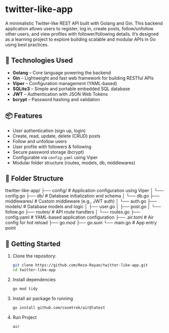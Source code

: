 # twitter-like-app
A minimalistic Twitter-like REST API built with Golang and Gin. This backend application allows users to register, log in, create posts, follow/unfollow other users, and view profiles with follower/following details. It’s designed as a learning project to explore building scalable and modular APIs in Go using best practices.

## 🔧 Technologies Used
- **Golang** – Core language powering the backend
- **Gin** – Lightweight and fast web framework for building RESTful APIs
- **Viper** – Configuration management (YAML-based)
- **SQLite3** – Simple and portable embedded SQL database
- **JWT** – Authentication with JSON Web Tokens
- **bcrypt** – Password hashing and validation

## 📦 Features

- User authentication (sign up, login)
- Create, read, update, delete (CRUD) posts
- Follow and unfollow users
- User profile with followers & following
- Secure password storage (bcrypt)
- Configurable via `config.yaml` using Viper
- Modular folder structure (routes, models, db, middlewares)

## 📁 Folder Structure
ttwitter-like-app/
├── config/             # Application configuration using Viper
│   └── config.go
├── db/                 # Database initialization and schema
│   └── db.go
├── middlewares/        # Custom middleware (e.g., JWT auth)
│   └── auth.go
├── models/             # Database models and logic
│   ├── user.go
│   ├── post.go
│   └── follow.go
├── routes/             # API route handlers
│   └── routes.go
├── config.yaml         # YAML-based application configuration
├── .air.toml           # Air config for hot reload
├── go.mod
├── go.sum
└── main.go             # App entry point


## 🚀 Getting Started

1. Clone the repository:
   ```bash
   git clone https://github.com/Reza-Rayan/twitter-like-app.git
   cd twitter-like-app

2. Install dependencies
   ```bash
   go mod tidy

3. Install air package fo running
   ```bash
   go install github.com/cosmtrek/air@latest

4. Run Project
   ```bash
   air